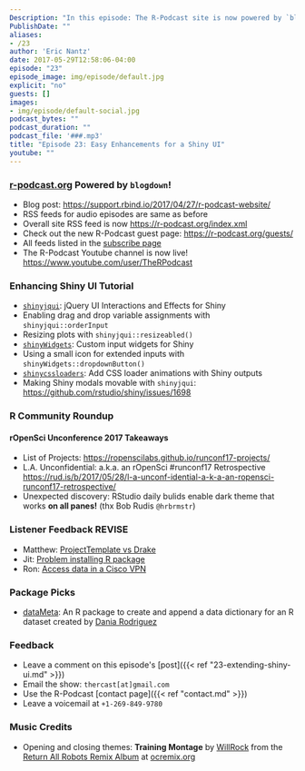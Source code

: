 ```yaml
---
Description: "In this episode: The R-Podcast site is now powered by `blogdown`!.  I give a tour of the new site and outline my next steps to make the production pipeline even more powered by R.  Plus I present a tutorial on enhancing the user interfaces of `shiny` applications that pay off for you and your app viewers, with a video version available on the new R-Podcast [YouTube channel](https://www.youtube.com/user/TheRPodcast).  We round things off with a recap of the ROpenSci Unconference and discuss more listener feedback.  I hope you enjoy episode 23 of the R-Podcast!"
PublishDate: ""
aliases:
- /23
author: 'Eric Nantz'
date: 2017-05-29T12:58:06-04:00
episode: "23"
episode_image: img/episode/default.jpg
explicit: "no"
guests: []
images:
- img/episode/default-social.jpg
podcast_bytes: ""
podcast_duration: ""
podcast_file: '###.mp3'
title: "Episode 23: Easy Enhancements for a Shiny UI"
youtube: ""
---
```


### [r-podcast.org](https://r-podcast.org) Powered by `blogdown`!

* Blog post: <https://support.rbind.io/2017/04/27/r-podcast-website/>
* RSS feeds for audio episodes are same as before
* Overall site RSS feed is now <https://r-podcast.org/index.xml>
* Check out the new R-Podcast guest page: <https://r-podcast.org/guests/>
* All feeds listed in the [subscribe page](https://r-podcast.org/subscribe/)
* The R-Podcast Youtube channel is now live! <https://www.youtube.com/user/TheRPodcast>

### Enhancing Shiny UI Tutorial

* [`shinyjqui`](https://yang-tang.github.io/shinyjqui/): jQuery UI Interactions and Effects for Shiny 
* Enabling drag and drop variable assignments with `shinyjqui::orderInput`
* Resizing plots with `shinyjqui::resizeabled()`
* [`shinyWidgets`](https://dreamrs.github.io/shinyWidgets/index.html): Custom input widgets for Shiny
* Using a small icon for extended inputs with `shinyWidgets::dropdownButton()`
* [`shinycssloaders`](https://github.com/andrewsali/shinycssloaders): Add CSS loader animations with Shiny outputs
* Making Shiny modals movable with `shinyjqui`: <https://github.com/rstudio/shiny/issues/1698>

### R Community Roundup 

#### rOpenSci Unconference 2017 Takeaways

* List of Projects: <https://ropenscilabs.github.io/runconf17-projects/>
* L.A. Unconfidential: a.k.a. an rOpenSci #runconf17 Retrospective <https://rud.is/b/2017/05/28/l-a-unconf-idential-a-k-a-an-ropensci-runconf17-retrospective/>
* Unexpected discovery: RStudio daily bulids enable dark theme that works  __on all panes!__  (thx Bob Rudis `@hrbrmstr`)

### Listener Feedback REVISE

* Matthew: [ProjectTemplate vs Drake](https://pastebin.com/6VMtC9HD)
* Jit: [Problem installing R package](https://pastebin.com/bze7GLF5)
* Ron: [Access data in a Cisco VPN](https://pastebin.com/c62YJ2ax)

### Package Picks

* [dataMeta](https://github.com/dmrodz/dataMeta): An R package to create and append a data dictionary for an R dataset created by [Dania Rodriguez](https://github.com/dmrodz) 

### Feedback

- Leave a comment on this episode's [post]({{< ref "23-extending-shiny-ui.md" >}})
- Email the show: `thercast[at]gmail.com`
- Use the R-Podcast [contact page]({{< ref "contact.md" >}})
- Leave a voicemail at `+1-269-849-9780`

### Music Credits

- Opening and closing themes: __Training Montage__ by [WillRock](http://ocremix.org/artist/5043/willrock)  from the [Return All Robots Remix Album](http://ocremix.org/events/returnallrobots/) at [ocremix.org](http://ocremix.org/)
